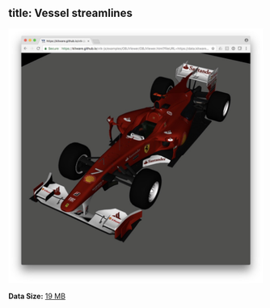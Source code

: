 title: Vessel streamlines
---

[![Visualization](./scene/vessel-streamlines.jpg)](/vtk-js-datasets/apps/SceneExplorer.html?fileURL=/vtk-js-datasets/data/vtkjs/vessel-streamlines.vtkjs)

__Data Size:__ [19 MB](/vtk-js-datasets/data/vtkjs/vessel-streamlines.vtkjs)
